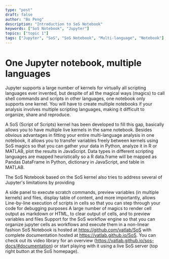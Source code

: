 ```yaml
---
type: "post"
draft: false
author: "Bo Peng"
description: "Introduction to SoS Notebook"
keywords: ["SoS Notebook", "Jupyter"]
topics: ["topic 1"]
tags: ["Jupyter", "SoS", "SoS Notebook", "Multi-language", "Notebook"]
---
```


# One Jupyter notebook, multiple languages

Jupyter supports a large number of kernels for virtually all scripting languages ever invented, but despite of all the magical ways (magics) to call shell commands and scripts in other languages, one notebook only supports one kernel. You will have to create multiple notebooks if your analysis involves multiple scripting languages, making it difficult to organize, share and reproduce.

A SoS (Script of Scripts) kernel has been developed to fill this gap, basically allows you to have multiple live kernels in the same notebook. Besides obvious advantages in fitting your entire multi-language analysis in one notebook, it allows you to transfer variables freely between kernels using SoS magics so that you can gather your data in Python, analyze it in R or MATLAB, plot the results in JavaScript. Data types in different scripting languages are mapped heuristically so a R data.frame will be mapped as Pandas DataFrame in Python, dictionary in JavaScript, and table in MATLAB.

The SoS Notebook based on the SoS kernel also tries to address several of Jupyter's limitations by providing

A side panel to execute scratch commands, preview variables (in multiple kernels) and files, display table of content, and more importantly, allows
Line-by-line execution of scripts in cells so that you can step through your code for debugging purposes
A large number of magics to render cell output as markdown or HTML, to clear output of cells, and to preview variables and files
Support for the SoS workflow engine so that you can organize jupyter cells as workflows and execute them in a non-linear fashion
SoS Notebook is hosted at https://github.com/vatlab/SoS with complete documentation hosted at https://vatlab.github.io/SoS. You can check out its video library for an overview (https://vatlab.github.io/sos-docs/#documentation) or start playing with it using a live SoS server (top right button at the SoS homepage).
